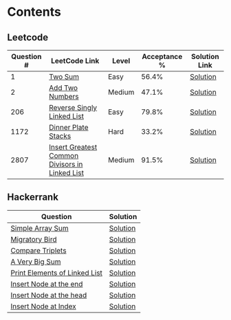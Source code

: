 # Contents

## Leetcode

| Question # | LeetCode Link | Level | Acceptance % | Solution Link | 
|------------|---------------|-------|--------------|---------------|
| 1          | [Two Sum](https://leetcode.com/problems/two-sum/description/) | Easy | 56.4% | [Solution](https://github.com/Nishant94anand/leetcode/blob/main/LeetCodeQuestions/src/leetCodeQuestionsPackage/Q1_TwoSum.java) |
| 2          | [Add Two Numbers](https://leetcode.com/problems/add-two-numbers/description/) | Medium | 47.1% | [Solution](https://github.com/Nishant94anand/leetcode/blob/main/LeetCodeQuestions/src/leetCodeQuestionsPackage/Q2_AddTwoNumbers.java) |
| 206        | [Reverse Singly Linked List](https://leetcode.com/problems/reverse-linked-list/description/) | Easy | 79.8% | [Solution](Q206_ReverseSinglyLinkedList) |
| 1172       | [Dinner Plate Stacks](https://leetcode.com/problems/dinner-plate-stacks/description/) | Hard | 33.2% | [Solution](https://github.com/Nishant94anand/leetcode/blob/main/LeetCodeQuestions/src/leetCodeQuestionsPackage/Q1172_DinnerPlateStacks.java) |
| 2807       | [Insert Greatest Common Divisors in Linked List](https://leetcode.com/problems/insert-greatest-common-divisors-in-linked-list/description) | Medium | 91.5% | [Solution](https://github.com/Nishant94anand/leetcode/blob/main/LeetCodeQuestions/src/leetCodeQuestionsPackage/Q2807_GCDInSinglyLinkedList.java) |

## Hackerrank

| Question | Solution |
|----------|----------|
| [Simple Array Sum](https://www.hackerrank.com/challenges/simple-array-sum/problem) | [Solution](https://github.com/Nishant94anand/leetcode/blob/main/HackerrankQuestions/src/hackerrankQuestionsPackage/SimpleArraySum.java) |
| [Migratory Bird](https://www.hackerrank.com/challenges/migratory-birds/problem) | [Solution](https://github.com/Nishant94anand/leetcode/blob/main/HackerrankQuestions/src/hackerrankQuestionsPackage/MigratoryBird.java) |
| [Compare Triplets](https://www.hackerrank.com/challenges/compare-the-triplets/problem) | [Solution](https://github.com/Nishant94anand/leetcode/blob/main/HackerrankQuestions/src/hackerrankQuestionsPackage/CompareTriplets.java) |
| [A Very Big Sum](https://www.hackerrank.com/challenges/a-very-big-sum/problem) | [Solution](https://github.com/Nishant94anand/leetcode/blob/main/HackerrankQuestions/src/hackerrankQuestionsPackage/AVeryBigSum.java) |
| [Print Elements of Linked List](https://www.hackerrank.com/challenges/print-the-elements-of-a-linked-list/problem) | [Solution](https://github.com/Nishant94anand/leetcode/blob/main/HackerrankQuestions/src/hackerrankQuestionsPackage/PrintElementsOfLinkedList.java) |
| [Insert Node at the end](https://www.hackerrank.com/challenges/insert-a-node-at-the-tail-of-a-linked-list/problem) | [Solution](https://github.com/Nishant94anand/leetcode/blob/main/HackerrankQuestions/src/hackerrankQuestionsPackage/InsertAtTailOfSinglyLinkedList.java) |
| [Insert Node at the head](https://www.hackerrank.com/challenges/insert-a-node-at-the-head-of-a-linked-list/problem) | [Solution](https://github.com/Nishant94anand/leetcode/blob/main/HackerrankQuestions/src/hackerrankQuestionsPackage/InsertAtHeadOfSinglyLinkedList.java) |
| [Insert Node at Index](https://www.hackerrank.com/challenges/insert-a-node-at-a-specific-position-in-a-linked-list/problem) | [Solution](https://github.com/Nishant94anand/leetcode/blob/main/HackerrankQuestions/src/hackerrankQuestionsPackage/InsertAtIndexOfSinglyLinkedList.java) |

